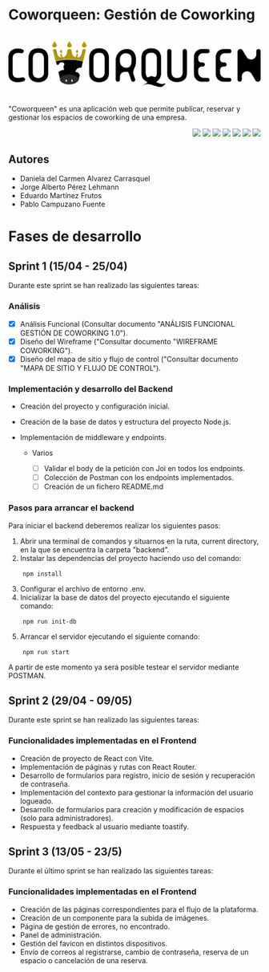 # Coworqueen: Gestión de Coworking 
<br>
<div align="center">
<img src="https://github.com/JonathanADB/Coworking/blob/test-2/frontend/src/assets/images/Logo.png">
</div>

<br>

"Coworqueen" es una aplicación web que permite publicar, reservar y gestionar los espacios de coworking de una empresa.
<div align="end"> 
  <img src="https://img.shields.io/badge/React-20232A?style=for-the-badge&logo=react&logoColor=61DAFB" />
  <img src="https://img.shields.io/badge/Vite-B73BFE?style=for-the-badge&logo=vite&logoColor=FFD62E" />
  <img src="https://img.shields.io/badge/Tailwind_CSS-38B2AC?style=for-the-badge&logo=tailwind-css&logoColor=white" />
  <img src="https://img.shields.io/badge/Node%20js-339933?style=for-the-badge&logo=nodedotjs&logoColor=white">
  <img src="https://img.shields.io/badge/Express%20js-000000?style=for-the-badge&logo=express&logoColor=white">
  <img src="https://img.shields.io/badge/Postman-FF6C37?style=for-the-badge&logo=Postman&logoColor=white">
  <img src="https://img.shields.io/badge/GitHub-100000?style=for-the-badge&logo=github&logoColor=white">

</div>

## Autores

- Daniela del Carmen Alvarez Carrasquel
- Jorge Alberto Pérez Lehmann
- Eduardo Martínez Frutos
- Pablo Campuzano Fuente

# Fases de desarrollo

## Sprint 1 (15/04 - 25/04)
Durante este sprint se han realizado las siguientes tareas:

### Análisis
- [x] Análisis Funcional (Consultar documento "ANÁLISIS FUNCIONAL GESTIÓN DE COWORKING 1.0").
- [x] Diseño del Wireframe ("Consultar documento "WIREFRAME COWORKING").
- [x] Diseño del mapa de sitio y flujo de control ("Consultar documento "MAPA DE SITIO Y FLUJO DE CONTROL").

### Implementación y desarrollo del Backend
- Creación del proyecto y configuración inicial.
- Creación de la base de datos y estructura del proyecto Node.js.
- Implementación de middleware y endpoints.

  - Varios

    - [ ] Validar el body de la petición con Joi en todos los endpoints.
    - [ ] Colección de Postman con los endpoints implementados.
    - [ ] Creación de un fichero README.md

### Pasos para arrancar el backend

Para iniciar el backend deberemos realizar los siguientes pasos:

1.  Abrir una terminal de comandos y situarnos en la ruta, current directory, en la que se encuentra la carpeta "backend".
2.  Instalar las dependencias del proyecto haciendo uso del comando:

```
    npm install
```

3.  Configurar el archivo de entorno .env.
4.  Inicializar la base de datos del proyecto ejecutando el siguiente comando:

```
    npm run init-db
```

5. Arrancar el servidor ejecutando el siguiente comando:

```
    npm run start
```

A partir de este momento ya será posible testear el servidor mediante POSTMAN.

## Sprint 2 (29/04 - 09/05)
Durante este sprint se han realizado las siguientes tareas:

### Funcionalidades implementadas en el Frontend
- Creación de proyecto de React con Vite.
- Implementación de páginas y rutas con React Router.
- Desarrollo de formularios para registro, inicio de sesión y recuperación de contraseña.
- Implementación del contexto para gestionar la información del usuario logueado.
- Desarrollo de formularios para creación y modificación de espacios (solo para administradores).
- Respuesta y feedback al usuario mediante toastify.

## Sprint 3 (13/05 - 23/5)
Durante el último sprint se han realizado las siguientes tareas:

### Funcionalidades implementadas en el Frontend
- Creación de las páginas correspondientes para el flujo de la plataforma.
- Creación de un componente para la subida de imágenes.
- Página de gestión de errores, no encontrado.
- Panel de administración.
- Gestión del favicon en distintos dispositivos.
- Envío de correos al registrarse, cambio de contraseña, reserva de un espacio o cancelación de una reserva.